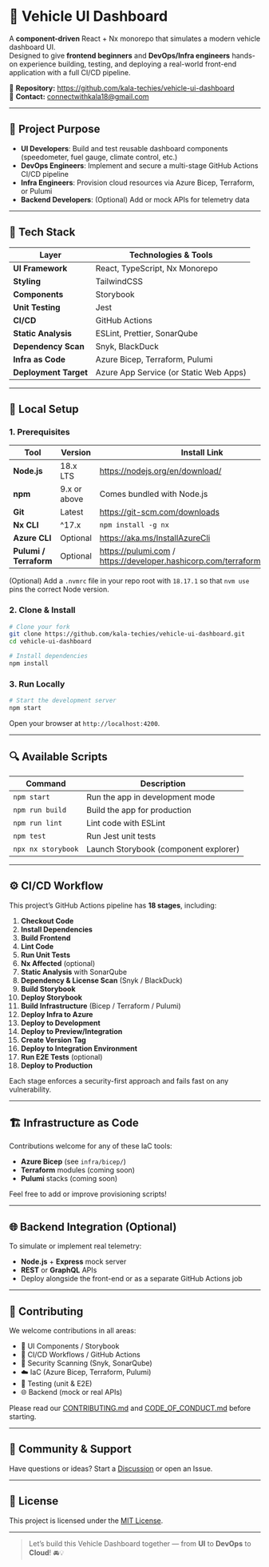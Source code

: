# 🚗 Vehicle UI Dashboard

A **component-driven** React + Nx monorepo that simulates a modern vehicle dashboard UI.  
Designed to give **frontend beginners** and **DevOps/Infra engineers** hands-on experience building, testing, and deploying a real-world front-end application with a full CI/CD pipeline.

🔗 **Repository:** https://github.com/kala-techies/vehicle-ui-dashboard  
📧 **Contact:** [connectwithkala18@gmail.com](mailto:connectwithkala18@gmail.com)

---

## 🧠 Project Purpose

- **UI Developers**: Build and test reusable dashboard components (speedometer, fuel gauge, climate control, etc.)  
- **DevOps Engineers**: Implement and secure a multi-stage GitHub Actions CI/CD pipeline  
- **Infra Engineers**: Provision cloud resources via Azure Bicep, Terraform, or Pulumi  
- **Backend Developers**: (Optional) Add or mock APIs for telemetry data  

---

## 🧰 Tech Stack

| Layer                | Technologies & Tools                     |
|----------------------|-------------------------------------------|
| **UI Framework**     | React, TypeScript, Nx Monorepo            |
| **Styling**          | TailwindCSS                               |
| **Components**       | Storybook                                 |
| **Unit Testing**     | Jest                                      |
| **CI/CD**            | GitHub Actions                            |
| **Static Analysis**  | ESLint, Prettier, SonarQube               |
| **Dependency Scan**  | Snyk, BlackDuck                           |
| **Infra as Code**    | Azure Bicep, Terraform, Pulumi            |
| **Deployment Target**| Azure App Service (or Static Web Apps)    |

---

## 🚀 Local Setup

### 1. Prerequisites

| Tool              | Version       | Install Link                                                       |
|-------------------|---------------|---------------------------------------------------------------------|
| **Node.js**       | 18.x LTS      | https://nodejs.org/en/download/                                     |
| **npm**           | 9.x or above  | Comes bundled with Node.js                                         |
| **Git**           | Latest        | https://git-scm.com/downloads                                       |
| **Nx CLI**        | ^17.x         | `npm install -g nx`                                                 |
| **Azure CLI**     | Optional      | https://aka.ms/InstallAzureCli                                      |
| **Pulumi / Terraform** | Optional | https://pulumi.com / https://developer.hashicorp.com/terraform/downloads |

(Optional) Add a `.nvmrc` file in your repo root with `18.17.1` so that `nvm use` pins the correct Node version.

### 2. Clone & Install

```bash
# Clone your fork
git clone https://github.com/kala-techies/vehicle-ui-dashboard.git
cd vehicle-ui-dashboard

# Install dependencies
npm install
````

### 3. Run Locally

```bash
# Start the development server
npm start
```

Open your browser at `http://localhost:4200`.

---

## 🔍 Available Scripts

| Command            | Description                           |
| ------------------ | ------------------------------------- |
| `npm start`        | Run the app in development mode       |
| `npm run build`    | Build the app for production          |
| `npm run lint`     | Lint code with ESLint                 |
| `npm test`         | Run Jest unit tests                   |
| `npx nx storybook` | Launch Storybook (component explorer) |

---

## ⚙️ CI/CD Workflow

This project’s GitHub Actions pipeline has **18 stages**, including:

1. **Checkout Code**
2. **Install Dependencies**
3. **Build Frontend**
4. **Lint Code**
5. **Run Unit Tests**
6. **Nx Affected** (optional)
7. **Static Analysis** with SonarQube
8. **Dependency & License Scan** (Snyk / BlackDuck)
9. **Build Storybook**
10. **Deploy Storybook**
11. **Build Infrastructure** (Bicep / Terraform / Pulumi)
12. **Deploy Infra to Azure**
13. **Deploy to Development**
14. **Deploy to Preview/Integration**
15. **Create Version Tag**
16. **Deploy to Integration Environment**
17. **Run E2E Tests** (optional)
18. **Deploy to Production**

Each stage enforces a security-first approach and fails fast on any vulnerability.

---

## 🏗️ Infrastructure as Code

Contributions welcome for any of these IaC tools:

* **Azure Bicep** (see `infra/bicep/`)
* **Terraform** modules (coming soon)
* **Pulumi** stacks (coming soon)

Feel free to add or improve provisioning scripts!

---

## 🌐 Backend Integration (Optional)

To simulate or implement real telemetry:

* **Node.js** + **Express** mock server
* **REST** or **GraphQL** APIs
* Deploy alongside the front-end or as a separate GitHub Actions job

---

## 🙌 Contributing

We welcome contributions in all areas:

* 🎨 UI Components / Storybook
* 🚀 CI/CD Workflows / GitHub Actions
* 🔐 Security Scanning (Snyk, SonarQube)
* ☁️ IaC (Azure Bicep, Terraform, Pulumi)
* 🧪 Testing (unit & E2E)
* 🌐 Backend (mock or real APIs)

Please read our [CONTRIBUTING.md](./CONTRIBUTING.md) and [CODE\_OF\_CONDUCT.md](./CODE_OF_CONDUCT.md) before starting.

---

## 💬 Community & Support

Have questions or ideas?
Start a [Discussion](https://github.com/kala-techies/vehicle-ui-dashboard/discussions) or open an Issue.

---

## 📄 License

This project is licensed under the [MIT License](./LICENSE).

---

> Let’s build this Vehicle Dashboard together — from **UI** to **DevOps** to **Cloud**! 🚘💡
